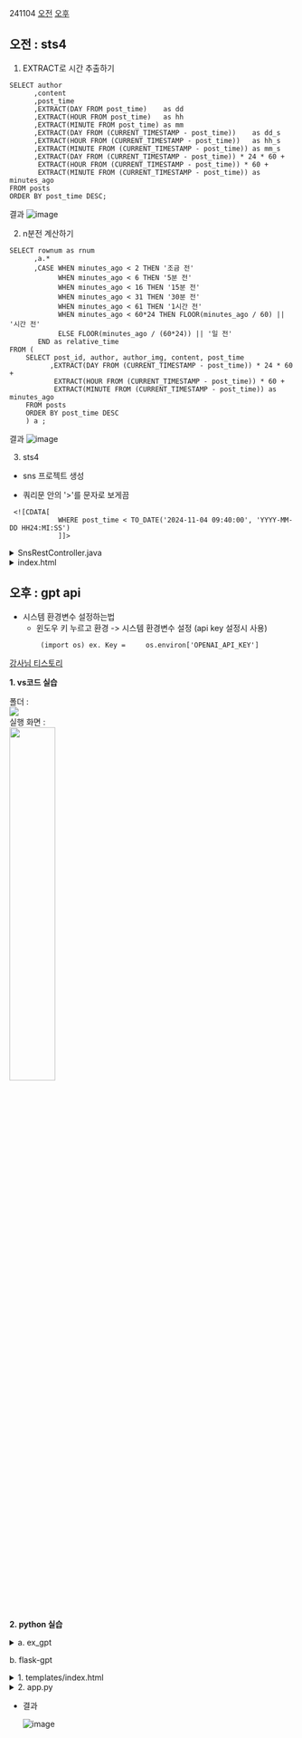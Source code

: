 241104
[오전](#오전)
[오후](#오후)

## 오전 : sts4

1. EXTRACT로 시간 추출하기
```
SELECT author
      ,content
      ,post_time
      ,EXTRACT(DAY FROM post_time)    as dd
      ,EXTRACT(HOUR FROM post_time)   as hh
      ,EXTRACT(MINUTE FROM post_time) as mm
      ,EXTRACT(DAY FROM (CURRENT_TIMESTAMP - post_time))    as dd_s
      ,EXTRACT(HOUR FROM (CURRENT_TIMESTAMP - post_time))   as hh_s
      ,EXTRACT(MINUTE FROM (CURRENT_TIMESTAMP - post_time)) as mm_s
      ,EXTRACT(DAY FROM (CURRENT_TIMESTAMP - post_time)) * 24 * 60 +
       EXTRACT(HOUR FROM (CURRENT_TIMESTAMP - post_time)) * 60 +
       EXTRACT(MINUTE FROM (CURRENT_TIMESTAMP - post_time)) as minutes_ago
FROM posts
ORDER BY post_time DESC;
```
결과 
![image](https://github.com/user-attachments/assets/9b22c97d-36c3-4366-8afc-88f2c1bf9d8d)


2. n분전 계산하기
```
SELECT rownum as rnum
      ,a.*
      ,CASE WHEN minutes_ago < 2 THEN '조금 전'
            WHEN minutes_ago < 6 THEN '5분 전'
            WHEN minutes_ago < 16 THEN '15분 전'
            WHEN minutes_ago < 31 THEN '30분 전'
            WHEN minutes_ago < 61 THEN '1시간 전'
            WHEN minutes_ago < 60*24 THEN FLOOR(minutes_ago / 60) || '시간 전'
            ELSE FLOOR(minutes_ago / (60*24)) || '일 전'
       END as relative_time
FROM (
    SELECT post_id, author, author_img, content, post_time
          ,EXTRACT(DAY FROM (CURRENT_TIMESTAMP - post_time)) * 24 * 60 +
           EXTRACT(HOUR FROM (CURRENT_TIMESTAMP - post_time)) * 60 +
           EXTRACT(MINUTE FROM (CURRENT_TIMESTAMP - post_time)) as minutes_ago
    FROM posts
    ORDER BY post_time DESC
    ) a ;

```

결과 
![image](https://github.com/user-attachments/assets/4d4acff7-76d1-4723-a42e-663c30510ede)


3. sts4
- sns 프로젝트 생성

* 쿼리문 안의 '>'를 문자로 보게끔
```
 <![CDATA[
            WHERE post_time < TO_DATE('2024-11-04 09:40:00', 'YYYY-MM-DD HH24:MI:SS')
            ]]>
```

<details>
  <summary>SnsRestController.java</summary>

    @RestController
    public class SnsRestController {
    
    	@Autowired
    	SnsService service;
    
    	@PostMapping("/get-posts")
    	public ArrayList<SnsVO> getPost(SearchVO searchVO) {
    
    		System.out.println("요청옴");
    		System.out.println(searchVO.getCurrentTime());
    		if(searchVO.getCurrentTime() != null && !searchVO.getCurrentTime().isEmpty()) {
    			ZonedDateTime zonedDateTime = ZonedDateTime.parse(searchVO.getCurrentTime());
    			DateTimeFormatter formatter = DateTimeFormatter.ofPattern("yyyy-MM-dd HH:mm:ss");
    			String time = 
    					zonedDateTime.withZoneSameInstant(
    							java.time.ZoneId.systemDefault()).format(formatter);
    			searchVO.setCurrentTime(time);
    		}
    		ArrayList<SnsVO> posts = service.getSns(searchVO);
    		return posts;
    	}
    }

</details>

<details>
  <summary>index.html</summary>

  - body
    ```
    
      <div class="profile-feed"> 
        <div class="d-flex align-items-start profile-feed-item" th:each="post:${snsList}"> 
          <img th:src="@{'/jjanggu/' + ${post.authorImg}}" alt="profile" class="img-sm rounded-circle"> 
          <div class="ml-4">
            <h5 th:text="${post.author} + '('+ ${post.rnum} +')'"> 
              <small class="ml-4 text-muted"><i 
                class="mdi mdi-clock mr-1"></i></small> 
            </h5> 
            <h6 th:text="${post.relativeTime}" class="mdi mdi-clock mr-1"></h6>
            <p th:text="${post.content}"></p> 
            <p class="small text-muted mt-2 mb-0"> 
              <span> <i class="mdi mdi-star mr-1"></i>4 
              </span> <span class="ml-2"> <i class="mdi mdi-comment mr-1"></i>11
              </span> <span class="ml-2"> <i class="mdi mdi-reply"></i>
              </span> 
            </p> 
          </div>
        </div>
      </div>
    							
    ```
  - script
    ```
    <script th:inline="javascript">
    		// 몇 번째 번호로 요청할지
    		var page = 2;
    		// 요청 중인지 여부
    		var isLoading = false;
    		// 처음 시간
    		var firstScrollTime = null;
    		// 이전에 스크롤한 위치
    		var lastScrollTop = 0;
    		// debounce 함수에서 사용되는 타이머
    		var debounceTimer;
    		// 빠르게 발생하는 이벤트를 제어하기 위한 함수
    		const debounce = (func, delay) => {
    			clearTimeout(debounceTimer);
    			debounceTimer = setTimeout(func, delay);
    		};
    		function loadPosts(){
    			if(isLoading) return; // 이미 로딩중이면 요청하지 않음
    			isLoading = true;
    			// 최초 스크롤 시간
    			if(!firstScrollTime){
    				firstScrollTime = new Date().toISOString();
    			}
    			alert("요청!");
    			$.ajax({
    				 url : "/get-posts"
    				,method : "POST"
    				,data : {
    					 curPage : page
    					,currentTime : firstScrollTime
    				},
    				success: function(data){
    					console.log(data);
    					if(data.length == 0){
    						alert("끝!");
    						$(window).off('scroll', scrollHandler);
    						isLoading = false;
    						return;
    					}
    					data.forEach(post => {
    						$('.profile-feed').append(
    							`<div class="d-flex align-items-start profile-feed-item"> 
    									<img src="/jjanggu/${post.authorImg}" alt="profile" class="img-sm rounded-circle"> 
    									<div class="ml-4">
    										<h5> ${post.author} (${post.rnum})
    											<small class="ml-4 text-muted"><i 
    												class="mdi mdi-clock mr-1"></i>${post.postTime}</small> 
    										</h5> 
    										<h6 class="mdi mdi-clock mr-1">${post.relativeTime}</h6>
    										<p >${post.content}</p> 
    										<p class="small text-muted mt-2 mb-0"> 
    											<span> <i class="mdi mdi-star mr-1"></i>4 
    											</span> <span class="ml-2"> <i class="mdi mdi-comment mr-1"></i>11
    											</span> <span class="ml-2"> <i class="mdi mdi-reply"></i>
    											</span> 
    										</p> 
    									</div>
    							</div>`	
    						);
    					});
    					page++;
    				},
    				complete : function(){
    					isLoading = false; // 요청 완료 후 로딩 상태 업데이트
    				}
    			});
    		}
    		const scrollHandler = function(){
    			debounce(function(){
    				var currentScrollTop = $(window).scrollTop();
    				// 이전보다 아래로 이동
    				if(currentScrollTop > lastScrollTop){
    					// 현재 스크롤 위치           사용자의 화면 높이        전체 문서의 높이
    					// 사용자가 페이지의 하단 약 100px 이내 있을때 동작
    					if($(window).scrollTop()+$(window).height() > $(document).height() - 100){
    						loadPosts();
    					}
    				// 위로 이동
    				}else{
    					if($(window).scrollTop() == 0){
    						// 완전 위에 왔을때
    						if(confirm("새로고침 할까요?")){
    							
    							firstScrollTime = new Date().toISOString();
    							$('.profile-feed').empty();
    							page = 1;
    							alert("새로고침");
    							loadPosts();
    						}
    					}
    				}
    				lastScrollTop = currentScrollTop;
    			}, 250);  // 250 밀리초 지연을 적용
    		};
    		// 사용하여 스크롤 이벤트 발생
    		$(window).on('scroll', scrollHandler);
    		
    	</script>
    ```

</details>

## 오후 : gpt api


- 시스템 환경변수 설정하는법 
	-  윈도우 키 누르고 환경 -> 시스템 환경변수 설정
      (api key 설정시 사용)
	     ```
    	  (import os) ex. Key = 	os.environ['OPENAI_API_KEY']
       ```

[강사님 티스토리](https://class.soyiyou.com/14)

**1. vs코드 실습**
  <div>
    폴더 : <Br>
    <img src="https://github.com/user-attachments/assets/6cb7378d-bf9d-41c1-a0b7-8a5c5bef80ea">
  </div>
  <div>
    실행 화면 : <Br>
    <img src="https://github.com/user-attachments/assets/724d3f30-fce5-48f1-bb0f-3bfd72e182cb" width=40%> 
  </div>
  

**2. python 실습**
<details>
  <summary>a. ex_gpt</summary>

  ```
  # pip install openai
  ```
      from openai import OpenAI
      Key = '오픈 API Key'
      client = OpenAI(api_key=Key)
      system = """
          너는 음식점 AI 비서
          다음은 우리 음식점의 메뉴
          - 삼겹살
          - 대패 삼겹살
          - 물냉
          삼겹살 1인분 5000원, 대패 3000원, 물냉 2000원
          해당 메뉴 말고 다른 메뉴는 없어.
      """
      message = [{'role' : 'system'
                  ,'content' : system}]
      def ask(text):
          user_input = {'role': 'user', 'content': text }
          message.append(user_input)
          res = client.chat.completions.create(
               model = 'gpt-3.5-turbo'
              ,messages = message
          )
          bot_text = res.choices[0].message.content
          # 대화 내용을 추가
          bot_res = {'role':'assistant', 'content': bot_text}
          message.append(bot_res)
          return bot_text
      while True:
          user = input("주문하세요 : ")
          bot = ask(user)
          print(f'bot:{bot}')
</details>

b. flask-gpt
<details>
 <summary>1. templates/index.html</summary>

      <!DOCTYPE html>
      <html lang="en">
      <head>
          <meta charset="UTF-8">
          <title>Title</title>
      </head>
      <body>
        <h1> 이미지 업로드</h1>
        <form action="/upload" method="post" enctype="multipart/form-data">
          <input type="file" name="file">
          <input type="text" name="price">
          <input type="submit" value="업로드">
        </form>
      </body>
      </html>
</details>

     
<details>
 <summary>2. app.py</summary>

    import os.path
    
    from flask import Flask, request, render_template, redirect, render_template_string
    import base64
    import openai
    import re
    import os
    
    app = Flask(__name__)
    Key = '오픈 API Key'
    client = openai.OpenAI(api_key=Key)
    
    def encode_image(img_path):
        with open(img_path, 'rb') as file:
            return base64.b64encode(file.read()).decode('utf-8')
    
    def clean_res(text):
        res_text = text.replace("```html","").replace("```","").replace('"','')
        return res_text
    
    @app.route("/")
    def index():
        return render_template("index.html")
    
    @app.route("/upload", methods=["POST"])
    def upload():
        if 'file' not in request.files:
            return redirect(request.url)
        file = request.files['file']
        price = request.form['price']
        file_path = os.path.join('uploads', file.filename)
        file.save(file_path)
        base64_img = encode_image(file_path)
        res = client.chat.completions.create(
            model = 'gpt-4o',
            messages= [
                {'role' : 'system'
                    , 'content':'이미지가 어떤 제품인지 `제품명`, `카테고리`, `컬러` '},
                {'role' : 'user', 'content': [
                    {'type':'text', 'text':'제품 판매를 위한 상품정보를 찾아줘'},
                    {'type':'image_url', 'image_url':{
                        'url':f'data:image/png;base64, {base64_img}'
                    }}
                ]}
            ],
            temperature= 0.0
        )
        prod = res.choices[0].message.content
        print(prod)
        completion = client.chat.completions.create(
            model = 'gpt-4o',
            messages= [
                {'role':'system'
                    , 'content':f'''너는 상품 판매 담당자야. 상품의 정보를 가지고 
                                    판매 관련 서류를 작성해줘. 상품 가격은 : {price}원. 
                                    작성 내용은 html 문서 형식으로 div tag안에 넣을 내용을 작성해줘'''}
                ,{'role':'user', 'content':prod}
            ]
        )
        print('result:', completion.choices[0].message.content)
        clean_text = clean_res(completion.choices[0].message.content)
        return render_template_string('<div>{{ sales_plan | safe}}</div>'
                                      , sales_plan=clean_text)
    
    
    if __name__ == '__main__':
        app.run(debug=True)
  
</details>
  
  - 결과
    
    ![image](https://github.com/user-attachments/assets/10e35460-3394-470b-95f8-2ae25f023689)



